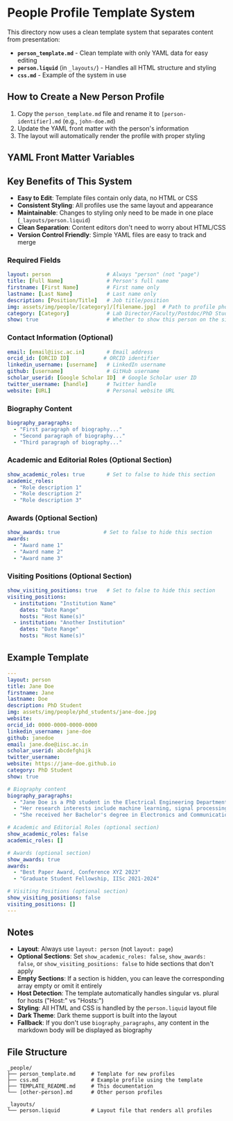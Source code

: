 # People Profile Template System

This directory now uses a clean template system that separates content from presentation:

- **`person_template.md`** - Clean template with only YAML data for easy editing
- **`person.liquid`** (in `_layouts/`) - Handles all HTML structure and styling
- **`css.md`** - Example of the system in use

## How to Create a New Person Profile

1. Copy the `person_template.md` file and rename it to `[person-identifier].md` (e.g., `john-doe.md`)
2. Update the YAML front matter with the person's information
3. The layout will automatically render the profile with proper styling

## YAML Front Matter Variables

## Key Benefits of This System

- **Easy to Edit**: Template files contain only data, no HTML or CSS
- **Consistent Styling**: All profiles use the same layout and appearance
- **Maintainable**: Changes to styling only need to be made in one place (`_layouts/person.liquid`)
- **Clean Separation**: Content editors don't need to worry about HTML/CSS
- **Version Control Friendly**: Simple YAML files are easy to track and merge

### Required Fields
```yaml
layout: person                  # Always "person" (not "page")
title: [Full Name]              # Person's full name
firstname: [First Name]         # First name only
lastname: [Last Name]           # Last name only
description: [Position/Title]   # Job title/position
img: assets/img/people/[category]/[filename.jpg]  # Path to profile photo
category: [Category]            # Lab Director/Faculty/Postdoc/PhD Student/etc.
show: true                      # Whether to show this person on the site
```

### Contact Information (Optional)
```yaml
email: [email@iisc.ac.in]       # Email address
orcid_id: [ORCID ID]           # ORCID identifier
linkedin_username: [username]   # LinkedIn username
github: [username]              # GitHub username
scholar_userid: [Google Scholar ID]  # Google Scholar user ID
twitter_username: [handle]      # Twitter handle
website: [URL]                  # Personal website URL
```

### Biography Content
```yaml
biography_paragraphs:
  - "First paragraph of biography..."
  - "Second paragraph of biography..."
  - "Third paragraph of biography..."
```

### Academic and Editorial Roles (Optional Section)
```yaml
show_academic_roles: true       # Set to false to hide this section
academic_roles:
  - "Role description 1"
  - "Role description 2"
  - "Role description 3"
```

### Awards (Optional Section)
```yaml
show_awards: true              # Set to false to hide this section
awards:
  - "Award name 1"
  - "Award name 2"
  - "Award name 3"
```

### Visiting Positions (Optional Section)
```yaml
show_visiting_positions: true   # Set to false to hide this section
visiting_positions:
  - institution: "Institution Name"
    dates: "Date Range"
    hosts: "Host Name(s)"
  - institution: "Another Institution"
    dates: "Date Range"
    hosts: "Host Name(s)"
```

## Example Template

```yaml
---
layout: person
title: Jane Doe
firstname: Jane
lastname: Doe
description: PhD Student
img: assets/img/people/phd_students/jane-doe.jpg
website:
orcid_id: 0000-0000-0000-0000
linkedin_username: jane-doe
github: janedoe
email: jane.doe@iisc.ac.in
scholar_userid: abcdefghijk
twitter_username:
website: https://jane-doe.github.io
category: PhD Student
show: true

# Biography content
biography_paragraphs:
  - "Jane Doe is a PhD student in the Electrical Engineering Department at IISc, working under the supervision of Prof. Chandra Sekhar Seelamantula."
  - "Her research interests include machine learning, signal processing, and computer vision."
  - "She received her Bachelor's degree in Electronics and Communication Engineering from XYZ University in 2020."

# Academic and Editorial Roles (optional section)
show_academic_roles: false
academic_roles: []

# Awards (optional section)
show_awards: true
awards:
  - "Best Paper Award, Conference XYZ 2023"
  - "Graduate Student Fellowship, IISc 2021-2024"

# Visiting Positions (optional section)
show_visiting_positions: false
visiting_positions: []
---
```

## Notes

- **Layout**: Always use `layout: person` (not `layout: page`)
- **Optional Sections**: Set `show_academic_roles: false`, `show_awards: false`, or `show_visiting_positions: false` to hide sections that don't apply
- **Empty Sections**: If a section is hidden, you can leave the corresponding array empty or omit it entirely
- **Host Detection**: The template automatically handles singular vs. plural for hosts ("Host:" vs "Hosts:")
- **Styling**: All HTML and CSS is handled by the `person.liquid` layout file
- **Dark Theme**: Dark theme support is built into the layout
- **Fallback**: If you don't use `biography_paragraphs`, any content in the markdown body will be displayed as biography

## File Structure

```
_people/
├── person_template.md     # Template for new profiles
├── css.md                 # Example profile using the template
├── TEMPLATE_README.md     # This documentation
└── [other-person].md      # Other person profiles

_layouts/
└── person.liquid          # Layout file that renders all profiles
```
